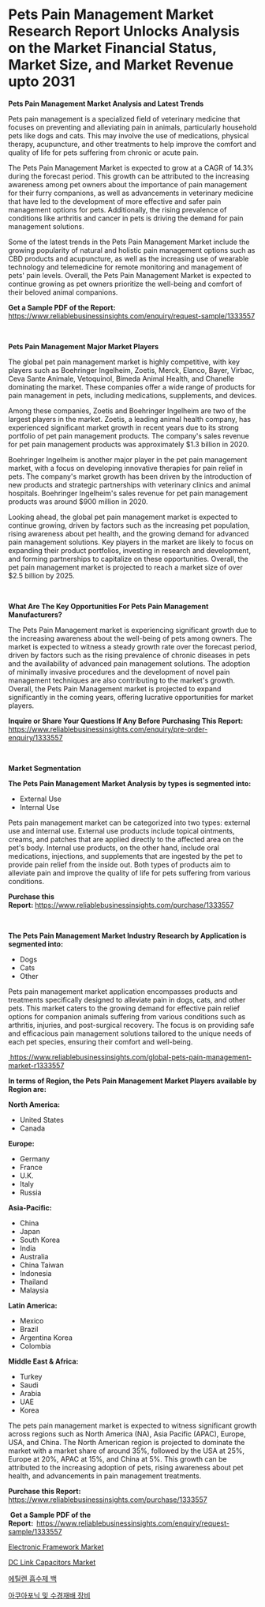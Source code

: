 <p><h1>Pets Pain Management Market Research Report Unlocks Analysis on the Market Financial Status, Market Size, and Market Revenue upto 2031</h1></p><p><strong>Pets Pain Management Market Analysis and Latest Trends</strong></p>
<p><p>Pets pain management is a specialized field of veterinary medicine that focuses on preventing and alleviating pain in animals, particularly household pets like dogs and cats. This may involve the use of medications, physical therapy, acupuncture, and other treatments to help improve the comfort and quality of life for pets suffering from chronic or acute pain.</p><p>The Pets Pain Management Market is expected to grow at a CAGR of 14.3% during the forecast period. This growth can be attributed to the increasing awareness among pet owners about the importance of pain management for their furry companions, as well as advancements in veterinary medicine that have led to the development of more effective and safer pain management options for pets. Additionally, the rising prevalence of conditions like arthritis and cancer in pets is driving the demand for pain management solutions.</p><p>Some of the latest trends in the Pets Pain Management Market include the growing popularity of natural and holistic pain management options such as CBD products and acupuncture, as well as the increasing use of wearable technology and telemedicine for remote monitoring and management of pets' pain levels. Overall, the Pets Pain Management Market is expected to continue growing as pet owners prioritize the well-being and comfort of their beloved animal companions.</p></p>
<p><strong>Get a Sample PDF of the Report:&nbsp;</strong> <a href="https://www.reliablebusinessinsights.com/enquiry/request-sample/1333557">https://www.reliablebusinessinsights.com/enquiry/request-sample/1333557</a></p>
<p>&nbsp;</p>
<p><strong>Pets Pain Management Major Market Players</strong></p>
<p><p>The global pet pain management market is highly competitive, with key players such as Boehringer Ingelheim, Zoetis, Merck, Elanco, Bayer, Virbac, Ceva Sante Animale, Vetoquinol, Bimeda Animal Health, and Chanelle dominating the market. These companies offer a wide range of products for pain management in pets, including medications, supplements, and devices.</p><p>Among these companies, Zoetis and Boehringer Ingelheim are two of the largest players in the market. Zoetis, a leading animal health company, has experienced significant market growth in recent years due to its strong portfolio of pet pain management products. The company's sales revenue for pet pain management products was approximately $1.3 billion in 2020.</p><p>Boehringer Ingelheim is another major player in the pet pain management market, with a focus on developing innovative therapies for pain relief in pets. The company's market growth has been driven by the introduction of new products and strategic partnerships with veterinary clinics and animal hospitals. Boehringer Ingelheim's sales revenue for pet pain management products was around $900 million in 2020.</p><p>Looking ahead, the global pet pain management market is expected to continue growing, driven by factors such as the increasing pet population, rising awareness about pet health, and the growing demand for advanced pain management solutions. Key players in the market are likely to focus on expanding their product portfolios, investing in research and development, and forming partnerships to capitalize on these opportunities. Overall, the pet pain management market is projected to reach a market size of over $2.5 billion by 2025.</p></p>
<p>&nbsp;</p>
<p><strong>What Are The Key Opportunities For Pets Pain Management Manufacturers?</strong></p>
<p><p>The Pets Pain Management market is experiencing significant growth due to the increasing awareness about the well-being of pets among owners. The market is expected to witness a steady growth rate over the forecast period, driven by factors such as the rising prevalence of chronic diseases in pets and the availability of advanced pain management solutions. The adoption of minimally invasive procedures and the development of novel pain management techniques are also contributing to the market's growth. Overall, the Pets Pain Management market is projected to expand significantly in the coming years, offering lucrative opportunities for market players.</p></p>
<p><strong>Inquire or Share Your Questions If Any Before Purchasing This Report:</strong> <a href="https://www.reliablebusinessinsights.com/enquiry/pre-order-enquiry/1333557">https://www.reliablebusinessinsights.com/enquiry/pre-order-enquiry/1333557</a></p>
<p>&nbsp;</p>
<p><strong>Market Segmentation</strong></p>
<p><strong>The Pets Pain Management Market Analysis by types is segmented into:</strong></p>
<p><ul><li>External Use</li><li>Internal Use</li></ul></p>
<p><p>Pets pain management market can be categorized into two types: external use and internal use. External use products include topical ointments, creams, and patches that are applied directly to the affected area on the pet's body. Internal use products, on the other hand, include oral medications, injections, and supplements that are ingested by the pet to provide pain relief from the inside out. Both types of products aim to alleviate pain and improve the quality of life for pets suffering from various conditions.</p></p>
<p><strong>Purchase this Report:&nbsp;</strong><a href="https://www.reliablebusinessinsights.com/purchase/1333557">https://www.reliablebusinessinsights.com/purchase/1333557</a></p>
<p>&nbsp;</p>
<p><strong>The Pets Pain Management Market Industry Research by Application is segmented into:</strong></p>
<p><ul><li>Dogs</li><li>Cats</li><li>Other</li></ul></p>
<p><p>Pets pain management market application encompasses products and treatments specifically designed to alleviate pain in dogs, cats, and other pets. This market caters to the growing demand for effective pain relief options for companion animals suffering from various conditions such as arthritis, injuries, and post-surgical recovery. The focus is on providing safe and efficacious pain management solutions tailored to the unique needs of each pet species, ensuring their comfort and well-being.</p></p>
<p><a href="https://www.reliablebusinessinsights.com/global-pets-pain-management-market-r1333557">&nbsp;https://www.reliablebusinessinsights.com/global-pets-pain-management-market-r1333557</a></p>
<p><strong>In terms of Region, the Pets Pain Management Market Players available by Region are:</strong></p>
<p>
    <p> <strong> North America: </strong>
        <ul>
            <li>United States</li>
            <li>Canada</li>
        </ul>
        </p> 
    <p> <strong> Europe: </strong>
        <ul>
            <li>Germany</li>
            <li>France</li>
            <li>U.K.</li>
            <li>Italy</li>
            <li>Russia</li>
        </ul>
        </p> 
    <p> <strong> Asia-Pacific: </strong>
        <ul>
            <li>China</li>
            <li>Japan</li>
            <li>South Korea</li>
            <li>India</li>
            <li>Australia</li>
            <li>China Taiwan</li>
            <li>Indonesia</li>
            <li>Thailand</li>
            <li>Malaysia</li>
        </ul>
        </p> 
    <p> <strong> Latin America: </strong>
        <ul>
            <li>Mexico</li>
            <li>Brazil</li>
            <li>Argentina Korea</li>
            <li>Colombia</li>
        </ul>
        </p> 
    <p> <strong> Middle East & Africa: </strong>
        <ul>
            <li>Turkey</li>
            <li>Saudi</li>
            <li>Arabia</li>
            <li>UAE</li>
            <li>Korea</li>
        </ul>
    </p>
    </p>
<p><p>The pets pain management market is expected to witness significant growth across regions such as North America (NA), Asia Pacific (APAC), Europe, USA, and China. The North American region is projected to dominate the market with a market share of around 35%, followed by the USA at 25%, Europe at 20%, APAC at 15%, and China at 5%. This growth can be attributed to the increasing adoption of pets, rising awareness about pet health, and advancements in pain management treatments.</p></p>
<p><strong>Purchase this Report: </strong><a href="https://www.reliablebusinessinsights.com/purchase/1333557">https://www.reliablebusinessinsights.com/purchase/1333557</a></p>
<p>&nbsp;<strong>Get a Sample PDF of the Report:&nbsp;&nbsp;</strong><a href="https://www.reliablebusinessinsights.com/enquiry/request-sample/1333557">https://www.reliablebusinessinsights.com/enquiry/request-sample/1333557</a></p>
<p><strong></strong></p>
<p><p><a href="https://issuu.com/reportprime-2/docs/electronic-framework-market-size-2030.pptx">Electronic Framework Market</a></p><p><a href="https://issuu.com/reportprime-2/docs/dc-link-capacitors-market-size-2030.pptx">DC Link Capacitors Market</a></p><p><a href="https://github.com/JosefaRice/Market-Research-Report-List-1/blob/main/860593892814.md">에틸렌 흡수제 백</a></p><p><a href="https://github.com/fernandotryO5lson96765/Market-Research-Report-List-2/blob/main/832375892813.md">아쿠아포닉 및 수경재배 장비</a></p></p>